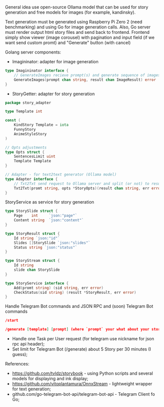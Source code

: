 General idea use open-source Ollama model that can be used for story generation and free models for images (for example, kandinsky).

Text generation must be generated using Raspberry Pi Zero 2 (need benchmarking) and using Go for image generation calls.
Also, Go server must render output html story files and send back to frontend.
Frontend simply show viewer (image corousel) with pagination and input field (if we want send custom promt) and "Generate" button (with cancel)

Golang server components:
- Imagininator: adapter for image generation
```go
type Imagininator interface {
    // GenerateImages recieve prompt(s) and generate sequence of images
    GenerateImages(prompt chan string, result chan ImageResult) error
}
```
- StoryGetter: adapter for story generation
```go
package story_adapter

type Template int

const (
    KindStory Template = iota
    FunnyStory
    AnimeStyleStory
)

// Opts adjustments
type Opts struct {
    SentencesLimit uint
    Template Template
}

// Adapter - for text2text generator (Ollama model)
type Adapter interface {
    // Txt2Txt send request to Ollama server and split (or not) to result chan or error
    Txt2Txt(promt string, opts *StoryOpts)(result chan string, err error)
}
```

StoryService as service for story generation
```go
type StorySlide struct {
    Page    int     `json:"page"`
    Content string  `json:"content"`
}

type StoryResult struct {
    Id string `json:"id"`
    Slides []StorySlide `json:"slides"`
    Status string `json:"status"`
}

type StoryStream struct {
    Id string
    slide chan StorySlide
}

type StoryService interface {
    Add(promt string) (sid string, err error)
    CheckStatus(sid string) (result *StoryResult, err error)
}
```

Handle Telegram Bot commands and JSON RPC and (soon)
Telegram Bot commands
```json
/start

/generate [template] [prompt] (where `prompt` your what about your story param and `template` predefined prompts)
```

- Handle one Task per User request (for telegram use nickname for json rpc api header);
- Set limit for Telegram Bot (/generate) about 5 Story per 30 minutes (I guess);
 
References:
- https://github.com/tvldz/storybook - using Python scripts and several models for displaying and ink display;
- https://github.com/vitoplantamura/OnnxStream - lightweight wrapper for text generation;
- github.com/go-telegram-bot-api/telegram-bot-api - Telegram Client fo Go;
